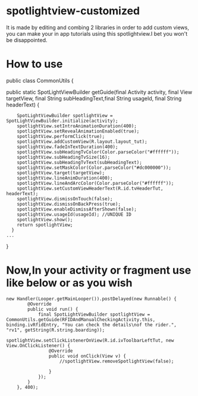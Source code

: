 # spotlightview-customized
It is made by editing and combing 2 libraries in order to add custom views, you can make your in app tutorials using this spotlightview.I bet you won't be disappointed.

# How to use

public class CommonUtils {

public static SpotLightViewBuilder getGuide(final Activity activity, final View targetView, final String subHeadingText,final String usageId, final String headerText) {

        SpotLightViewBuilder spotlightView = SpotLightViewBuilder.initialize(activity);
        spotlightView.setIntroAnimationDuration(400);
        spotlightView.setRevealAnimationEnabled(true);
        spotlightView.performClick(true);
        spotlightView.addCustomView(R.layout.layout_tut);
        spotlightView.fadeInTextDuration(400);
        spotlightView.subHeadingTvColor(Color.parseColor("#ffffff"));
        spotlightView.subHeadingTvSize(16);
        spotlightView.subHeadingTvText(subHeadingText);
        spotlightView.setMaskColor(Color.parseColor("#dc000000"));
        spotlightView.target(targetView);
        spotlightView.lineAnimDuration(400);
        spotlightView.lineAndArcColor(Color.parseColor("#ffffff"));
        spotlightView.setCustomViewHeaderText(R.id.tvHeaderTut, headerText);
        spotlightView.dismissOnTouch(false);
        spotlightView.dismissOnBackPress(true);
        spotlightView.enableDismissAfterShown(false);
        spotlightView.usageId(usageId); //UNIQUE ID
        spotlightView.show();
        return spotlightView;
      }
    ...
   }
   
   
   
   # Now,In your activity or fragment use like below or as you wish
   
    new Handler(Looper.getMainLooper()).postDelayed(new Runnable() {
            @Override
            public void run() {
                final SpotLightViewBuilder spotlightView = CommonUtils.getGuide(RFIDAndManualCheckingActivity.this, binding.ivRfidEntry, "You can check the details\nof the rider.", "rv1", getString(R.string.boarding));
                spotlightView.setClickListenerOnView(R.id.ivToolbarLeftTut, new View.OnClickListener() {
                    @Override
                    public void onClick(View v) {
                        //spotlightView.removeSpotlightView(false);
                
                    }
                });
            }
        }, 400);
